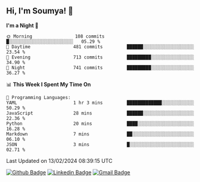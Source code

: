 ## Hi, I'm Soumya! 👋

<!--START_SECTION:waka-->
**I'm a Night 🦉** 

```text
🌞 Morning                108 commits         █░░░░░░░░░░░░░░░░░░░░░░░░   05.29 % 
🌆 Daytime                481 commits         ██████░░░░░░░░░░░░░░░░░░░   23.54 % 
🌃 Evening                713 commits         █████████░░░░░░░░░░░░░░░░   34.90 % 
🌙 Night                  741 commits         █████████░░░░░░░░░░░░░░░░   36.27 % 
```


📊 **This Week I Spent My Time On** 

```text
💬 Programming Languages: 
YAML                     1 hr 3 mins         █████████████░░░░░░░░░░░░   50.29 % 
JavaScript               28 mins             ██████░░░░░░░░░░░░░░░░░░░   22.36 % 
Python                   20 mins             ████░░░░░░░░░░░░░░░░░░░░░   16.28 % 
Markdown                 7 mins              ██░░░░░░░░░░░░░░░░░░░░░░░   06.10 % 
JSON                     3 mins              █░░░░░░░░░░░░░░░░░░░░░░░░   02.71 % 
```


 Last Updated on 13/02/2024 08:39:15 UTC
<!--END_SECTION:waka-->

[![Github Badge](https://img.shields.io/badge/-rubyruins-grey?style=for-the-badge&logo=github&logoColor=white&link=https://github.com/rubyruins/)](https://www.github.com/rubyruins/) 
[![Linkedin Badge](https://img.shields.io/badge/-Soumya%20Parekh-0072b1?style=for-the-badge&logo=Linkedin&logoColor=white&link=https://www.linkedin.com/in/Soumya-Parekh/)](https://www.linkedin.com/in/Soumya-Parekh/) 
[![Gmail Badge](https://img.shields.io/badge/-soumyaparekh.me@gmail.com-c14438?style=for-the-badge&logo=Gmail&logoColor=white&link=mailto:soumyaparekh.me@gmail.com)](mailto:soumyaparekh.me@gmail.com) 
